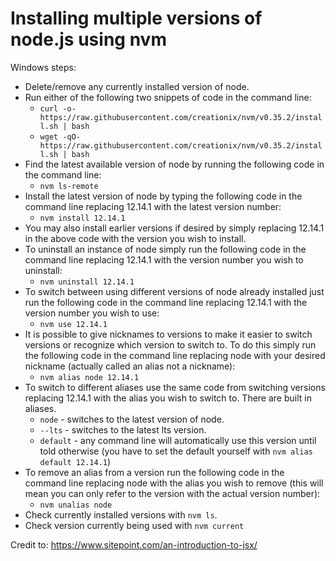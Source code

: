 # Installing multiple versions of node.js using nvm
Windows steps:
- Delete/remove any currently installed version of node.
- Run either of the following two snippets of code in the command line:
  - `curl -o- https://raw.githubusercontent.com/creationix/nvm/v0.35.2/install.sh | bash`
  - `wget -qO- https://raw.githubusercontent.com/creationix/nvm/v0.35.2/install.sh | bash`
- Find the latest available version of node by running the following code in the command line:
  - `nvm ls-remote`
- Install the latest version of node by typing the following code in the command line replacing 12.14.1 with the latest version number:
  - `nvm install 12.14.1`
- You may also install earlier versions if desired by simply replacing 12.14.1 in the above code with the version you wish to install.
- To uninstall an instance of node simply run the following code in the command line replacing 12.14.1 with the version number you wish to uninstall:
  - `nvm uninstall 12.14.1`
- To switch between using different versions of node already installed just run the following code in the command line replacing 12.14.1 with the version number you wish to use:
  - `nvm use 12.14.1`
- It is possible to give nicknames to versions to make it easier to switch versions or recognize which version to switch to. To do this simply run the following code in the command line replacing node with your desired nickname (actually called an alias not a nickname):
  - `nvm alias node 12.14.1`
- To switch to different aliases use the same code from switching versions replacing 12.14.1 with the alias you wish to switch to. There are built in aliases.
  - `node` - switches to the latest version of node.
  - `--lts` - switches to the latest lts version.
  - `default` - any command line will automatically use this version until told otherwise (you have to set the default yourself with `nvm alias default 12.14.1`)
- To remove an alias from a version run the following code in the command line replacing node with the alias you wish to remove (this will mean you can only refer to the version with the actual version number):
  - `nvm unalias node`
- Check currently installed versions with `nvm ls`.
- Check version currently being used with `nvm current`

Credit to: https://www.sitepoint.com/an-introduction-to-jsx/